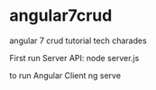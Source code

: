 # angular7crud
angular 7 crud tutorial tech charades

First run Server API:
node server.js

to run Angular Client
ng serve